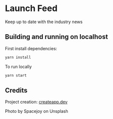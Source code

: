# Launch Feed

Keep up to date with the industry news

## Building and running on localhost

First install dependencies:

```sh
yarn install
```

To run locally

```sh
yarn start
```

## Credits

Project creation: [createapp.dev](https://createapp.dev/)

Photo by Spacejoy on Unsplash
